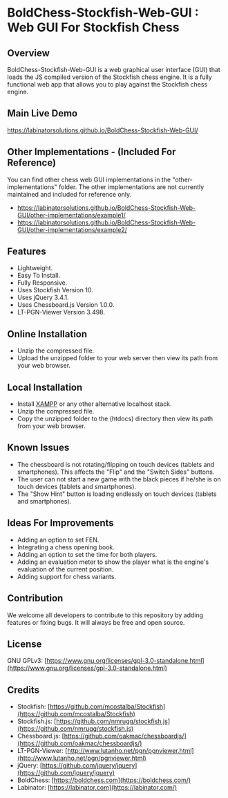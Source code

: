 # BoldChess-Stockfish-Web-GUI : Web GUI For Stockfish Chess


## Overview

BoldChess-Stockfish-Web-GUI is a web graphical user interface (GUI) that loads the JS compiled version of the Stockfish chess engine. It is a fully functional web app that allows you to play against the Stockfish chess engine.


## Main Live Demo

https://labinatorsolutions.github.io/BoldChess-Stockfish-Web-GUI/


## Other Implementations - (Included For Reference)

You can find other chess web GUI implementations in the "other-implementations" folder. The other implementations are not currently maintained and included for reference only.

- https://labinatorsolutions.github.io/BoldChess-Stockfish-Web-GUI/other-implementations/example1/
- https://labinatorsolutions.github.io/BoldChess-Stockfish-Web-GUI/other-implementations/example2/


## Features

- Lightweight.
- Easy To Install.
- Fully Responsive.
- Uses Stockfish Version 10.
- Uses jQuery 3.4.1.
- Uses Chessboard.js Version 1.0.0.
- LT-PGN-Viewer Version 3.498.


## Online Installation

- Unzip the compressed file.
- Upload the unzipped folder to your web server then view its path from your web browser.


## Local Installation

- Install [XAMPP](https://www.apachefriends.org/index.html) or any other alternative localhost stack.
- Unzip the compressed file.
- Copy the unzipped folder to the (htdocs) directory then view its path from your web browser.


## Known Issues

- The chessboard is not rotating/flipping on touch devices (tablets and smartphones). This affects the "Flip" and the "Switch Sides" buttons.
- The user can not start a new game with the black pieces if he/she is on touch devices (tablets and smartphones).
- The "Show Hint" button is loading endlessly on touch devices (tablets and smartphones).


## Ideas For Improvements

- Adding an option to set FEN.
- Integrating a chess opening book.
- Adding an option to set the time for both players.
- Adding an evaluation meter to show the player what is the engine's evaluation of the current position.
- Adding support for chess variants.


## Contribution

We welcome all developers to contribute to this repository by adding features or fixing bugs. It will always be free and open source.


## License

GNU GPLv3: [https://www.gnu.org/licenses/gpl-3.0-standalone.html](https://www.gnu.org/licenses/gpl-3.0-standalone.html)


## Credits

- Stockfish: [https://github.com/mcostalba/Stockfish](https://github.com/mcostalba/Stockfish)
- Stockfish.js: [https://github.com/nmrugg/stockfish.js](https://github.com/nmrugg/stockfish.js)
- Chessboard.js: [https://github.com/oakmac/chessboardjs/](https://github.com/oakmac/chessboardjs/)
- LT-PGN-Viewer: [http://www.lutanho.net/pgn/pgnviewer.html](http://www.lutanho.net/pgn/pgnviewer.html)
- jQuery: [https://github.com/jquery/jquery](https://github.com/jquery/jquery)
- BoldChess: [https://boldchess.com](https://boldchess.com/)
- Labinator: [https://labinator.com](https://labinator.com/)
